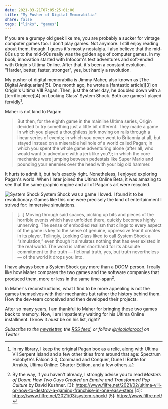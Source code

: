 ```yaml
---
date: 2021-03-21T07:05:25+01:00
title: "My Pusher of Digital Memorabilia"
share: false
tags: ["links", "games"]
---
```

If you are a grumpy old geek like me, you are probably a sucker for vintage
computer games too. I don't play games. Not anymore. I still enjoy reading
about them, though. I guess it's mostly nostalgia. I also believe that the
mid-80s up to the mid-90s really was the golden age of computer games. In my
book, innovation started with Infocom's text adventures and soft-ended with
Origin's Ultima Online. After that, it's been a constant evolution. "Harder,
better, faster, stronger", yes, but hardly a revolution.

My pusher of digital memorabilia is Jimmy Maher, also known as [The Digital
Antiquarian][5]. One month ago, he wrote a [fantastic article][3] on Origin's
Ultima VIII Pagan. Then, just the other day, he doubled down with a [terrific
piece][4] on Looking Glass' System Shock. Both are games I played fervidly[^1]. 

Maher is not kind to Pagan:

> But then, for the eighth game in the mainline Ultima series, Origin decided
> to try something just a little bit different. They made a game in which you
> played a thoughtless jerk moving on rails through a linear series of events;
> in which you never went to Britannia at all, but stayed instead on
> a miserable hellhole of a world called Pagan; in which you spent the whole
> game adventuring alone (after all, who would want to adventure with a jerk
> like you?); in which the core mechanics were jumping between pedestals like
> Super Mario and pounding your enemies over the head with your big old hammer.

It hurts to admit it, but he's exactly right. Nonetheless, I enjoyed exploring
Pagan's world. When I later joined the Ultima Online Beta, it was amazing to
see that the same graphic engine and all of Pagan's art were recycled. 

![System Shock](/images/system-shock.jpg#right)
System Shock was a game I loved. I found it to be revolutionary. Games like
this one were precisely the kind of entertainment I strived for: immersive
simulations. 

> [...] Moving through said spaces, picking up bits and pieces of the horrible
> events which have unfolded there, quickly becomes highly unnerving. The sense
> of embodied realism that clings to every aspect of the game is key to the
> sense of genuine, oppressive fear it creates in its player. Tellingly,
> Looking Glass liked to call System Shock a “simulation,” even though it
> simulates nothing that has ever existed in the real world. The word is rather
> shorthand for its absolute commitment to the truth — fictional truth, yes,
> but truth nevertheless — of the world it drops you into.

I have always been a System Shock guy more than a DOOM person. I really like
how Maher compares the two games and the software companies that produced them,
more or less in the same time-span[^2]. 

In Maher's reconstructions, what I find to be more appealing is not the games
themselves with their mechanics but rather the history behind them. How the
dev-team conceived and then developed their projects.

After so many years, I am thankful to Maher for bringing these two games back
to memory. Now, I am impatiently waiting for his Ultima Online installment.
I know it *must* be on his list, right?

*Subscribe to the [newsletter][nl], the [RSS feed][rss], or follow @[nicolaiarocci][tw] on Twitter*

 [^1]: In my library, I keep the original Pagan box as a relic, along with Ultima VII Serpent Island and a few other titles from around that age:  Spectrum Holobyte's Falcon 3.0, Command and Conquer, Dune II Battle for Arrakis, Ultima Online: Charter Edition, and a few others.
 [^2]: By the way, if you haven't already, I strongly advise you to read *Masters of Doom: How Two Guys Created an Empire and Transformed Pop Culture* by David Kushner.
 [3]: https://www.filfre.net/2021/02/ultima-viii-or-how-to-destroy-a-gaming-franchise-in-one-easy-step/
 [4]: https://www.filfre.net/2021/03/system-shock/
 [5]: https://www.filfre.net/

 [rss]: https://nicolaiarocci.com/index.xml
 [tw]: http://twitter.com/nicolaiarocci
 [nl]: https://nicolaiarocci.substack.com
